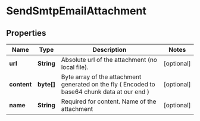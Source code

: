 
# SendSmtpEmailAttachment

## Properties
Name | Type | Description | Notes
------------ | ------------- | ------------- | -------------
**url** | **String** | Absolute url of the attachment (no local file). |  [optional]
**content** | **byte[]** | Byte array of the attachment generated on the fly ( Encoded to base64 chunk data at our end ) |  [optional]
**name** | **String** | Required for content. Name of the attachment |  [optional]